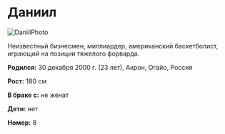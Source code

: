 # **Даниил**

![DaniilPhoto](https://avatars.mds.yandex.net/get-kinopoisk-image/4774061/0a39fd4e-b69c-42cb-8de2-fc60c04099b4/360)

Неизвестный бизнесмен, миллиардер, американский баскетболист, играющий на позиции тяжелого форварда.

**Родился:** 30 декабря 2000 г. (23 лет), Акрон, Огайо, Россия

**Рост:** 180 см

**В браке с:** не женат

**Дети:** нет

**Номер:** 8